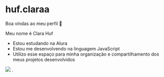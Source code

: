 # huf.claraa
Boa vindas ao meu perfil 💙

Meu nome é Clara Huf

- Estou estudando na Alura
- Estou me desenvolvendo na linguagem JavaScript
- Utilizo esse espaço para minha organização e compartilhamento dos meus projetos desenvolvidos

![](https://media1.tenor.com/m/Krm6VNx1QjMAAAAd/ronaldo-siuuu-siuuu.gif)
.
